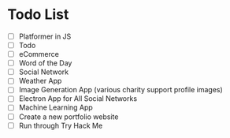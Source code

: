 # Todo List

- [ ] Platformer in JS
- [ ] Todo
- [ ] eCommerce
- [ ] Word of the Day
- [ ] Social Network
- [ ] Weather App 
- [ ] Image Generation App (various charity support profile images)
- [ ] Electron App for All Social Networks
- [ ] Machine Learning App
- [ ] Create  a new portfolio website
- [ ] Run through Try Hack Me
